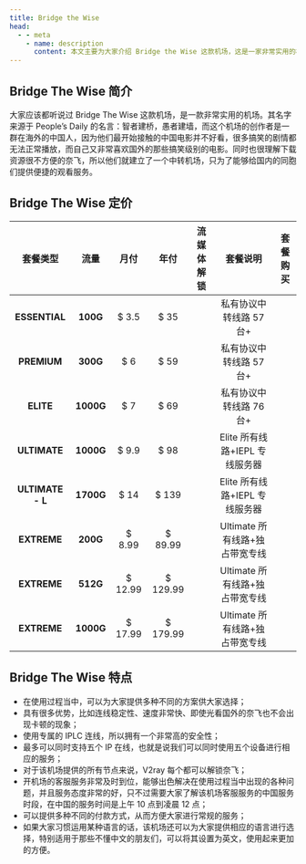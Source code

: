 ```yaml
---
title: Bridge the Wise
head:
  - - meta
    - name: description
      content: 本文主要为大家介绍 Bridge the Wise 这款机场，这是一家非常实用的机场，其名字来源于 People’s Daily 的名言：智者建桥，愚者建墙，而这个机场的创作者是一群在海外的中国人，因为他们最开始接触的中国电影并不好看，很多搞笑的剧情都无法正常播放，而自己又非常喜欢国外的那些搞笑级别的电影。同时也很理解下载资源很不方便的奈飞，所以他们就建立了一个中转机场，只为了能够给国内的同胞们提供便捷的观看服务。
---
```


## Bridge The Wise 简介

大家应该都听说过 Bridge The Wise 这款机场，是一款非常实用的机场。其名字来源于 People’s Daily 的名言：智者建桥，愚者建墙，而这个机场的创作者是一群在海外的中国人，因为他们最开始接触的中国电影并不好看，很多搞笑的剧情都无法正常播放，而自己又非常喜欢国外的那些搞笑级别的电影。同时也很理解下载资源很不方便的奈飞，所以他们就建立了一个中转机场，只为了能够给国内的同胞们提供便捷的观看服务。

## Bridge The Wise 定价

|     套餐类型     |   流量    |  月付   |   年付   |                                 流媒体解锁                                  |            套餐说明            |                                                 套餐购买                                                  |
| :--------------: | :-------: | :-----: | :------: | :-------------------------------------------------------------------------: | :----------------------------: | :-------------------------------------------------------------------------------------------------------: |
|  **ESSENTIAL**   | **100G**  |  $ 3.5  |   $ 35   | <i class="fa-solid fa-square-check" style="color: var(--vp-c-green-1)"></i> |    私有协议中转线路 57 台+     | <a href="https://patriot.ninja/aff.php?aff=1471" target="_blank"><Badge type="tip" text="立即购买" /></a> |
|   **PREMIUM**    | **300G**  |   $ 6   |   $ 59   | <i class="fa-solid fa-square-check" style="color: var(--vp-c-green-1)"></i> |    私有协议中转线路 57 台+     | <a href="https://patriot.ninja/aff.php?aff=1471" target="_blank"><Badge type="tip" text="立即购买" /></a> |
|    **ELITE**     | **1000G** |   $ 7   |   $ 69   | <i class="fa-solid fa-square-check" style="color: var(--vp-c-green-1)"></i> |    私有协议中转线路 76 台+     | <a href="https://patriot.ninja/aff.php?aff=1471" target="_blank"><Badge type="tip" text="立即购买" /></a> |
|   **ULTIMATE**   | **1000G** |  $ 9.9  |   $ 98   | <i class="fa-solid fa-square-check" style="color: var(--vp-c-green-1)"></i> | Elite 所有线路+IEPL 专线服务器 | <a href="https://patriot.ninja/aff.php?aff=1471" target="_blank"><Badge type="tip" text="立即购买" /></a> |
| **ULTIMATE - L** | **1700G** |  $ 14   |  $ 139   | <i class="fa-solid fa-square-check" style="color: var(--vp-c-green-1)"></i> | Elite 所有线路+IEPL 专线服务器 | <a href="https://patriot.ninja/aff.php?aff=1471" target="_blank"><Badge type="tip" text="立即购买" /></a> |
|   **EXTREME**    | **200G**  | $ 8.99  | $ 89.99  | <i class="fa-solid fa-square-check" style="color: var(--vp-c-green-1)"></i> | Ultimate 所有线路+独占带宽专线 | <a href="https://patriot.ninja/aff.php?aff=1471" target="_blank"><Badge type="tip" text="立即购买" /></a> |
|   **EXTREME**    | **512G**  | $ 12.99 | $ 129.99 | <i class="fa-solid fa-square-check" style="color: var(--vp-c-green-1)"></i> | Ultimate 所有线路+独占带宽专线 | <a href="https://patriot.ninja/aff.php?aff=1471" target="_blank"><Badge type="tip" text="立即购买" /></a> |
|   **EXTREME**    | **1000G** | $ 17.99 | $ 179.99 | <i class="fa-solid fa-square-check" style="color: var(--vp-c-green-1)"></i> | Ultimate 所有线路+独占带宽专线 | <a href="https://patriot.ninja/aff.php?aff=1471" target="_blank"><Badge type="tip" text="立即购买" /></a> |

## Bridge The Wise 特点

- 在使用过程当中，可以为大家提供多种不同的方案供大家选择；
- 具有很多优势，比如连线稳定性、速度非常快、即使光看国外的奈飞也不会出现卡顿的现象；
- 使用专属的 IPLC 连线，所以拥有一个非常高的安全性；
- 最多可以同时支持五个 IP 在线，也就是说我们可以同时使用五个设备进行相应的服务；
- 对于该机场提供的所有节点来说，V2ray 每个都可以解锁奈飞；
- 开机场的客服服务非常及时到位，能够出色解决在使用过程当中出现的各种问题，并且服务态度非常的好，只不过需要大家了解该机场客服服务的中国服务时段，在中国的服务时间是上午 10 点到凌晨 12 点；
- 可以提供多种不同的付款方式，从而方便大家进行常规的服务；
- 如果大家习惯运用某种语言的话，该机场还可以为大家提供相应的语言进行选择，特别适用于那些不懂中文的朋友们，可以将其设置为英文，使用起来更加的方便。
